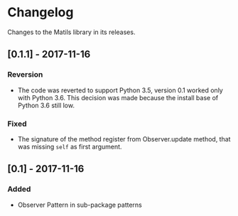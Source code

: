 # Changelog

Changes to the Matils library in its releases.

## [0.1.1] - 2017-11-16
### Reversion
- The code was reverted to support Python 3.5, version 0.1 worked only 
  with Python 3.6. This decision was made because the install base of 
  Python 3.6 still low.

### Fixed
- The signature of the method register from Observer.update method, that
  was missing `self` as first argument. 

## [0.1] - 2017-11-16
### Added
- Observer Pattern in sub-package patterns
